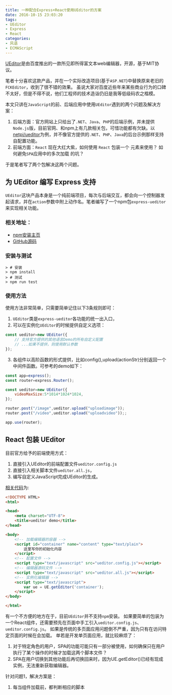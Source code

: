 ```yaml
---
title: 一种配合Express+React使用UEditor的方案
date: 2016-10-15 23:03:20
tags:
- UEditor
- Express
- React
categories:
- 风语
- ECMAScript
---
```


[UEditor](http://ueditor.baidu.com/website/index.html)是由百度推出的一款所见即所得富文本web编辑器，开源，基于MIT协议。

笔者十分喜欢这款产品，并在一个实际改造项目(基于`ASP.NET`)中替换原来老旧的`FCKEditor`，收到了很不错的效果。
虽说大家对百度近些年来某些商业行为的口碑不太好，但是不得不说，他们工程师的技术造诣仍旧是我等低级码农之楷模。

本文只讲在`JavaScript`的前、后端应用中使用`UEditor`遇到的两个问题及解决方案：
1. 后端方面：官方网站上只给出了`.NET`、`Java`、`PHP`的后端示例，并未提供`Node.js`版，目前官网、和npm上有几款相关包，可惜功能都有欠缺。以[netpi/ueditor](https://github.com/netpi/ueditor/)为例，并不像官方提供的`.NET`、`PHP`、`Java`的后台示例那样支持自配置功能。
2. 前端方面：`React` 现在大红大紫，如何使用 `React` 包装一个 <UEditor> 元素来使用？ 如何避免`SPA`应用中的多次加载 <UEditor> 的坑？

于是笔者写了两个包解决这两个问题。

## 为 UEditor 编写 Express 支持

`UEditor`这块产品本身是一个纯前端项目，每次与后端交互，都会向一个控制器发起请求，并在`action`参数中附上动作名。笔者编写了一个npm包`express-ueditor`来实现相关功能。

### 相关地址：

* [npm安装主页](https://www.npmjs.com/package/express-ueditor)
* [GitHub源码](https://github.com/newbienewbie/express-ueditor)

### 安装与测试

```
> # 安装
> npm install
> # 测试
> npm run test
```

### 使用方法

使用方法非常简单，只需要简单记住以下3条规则即可：

1. `UEditor`类是`express-ueditor`各功能的统一出入口，
2. 可以在实例化`UEditor`的时候提供自定义选项：
```JavaScript
const ueditor=new UEditor({
    // 支持官方提供的其他语言Demo的所有自定义配置
    // ...如果不提供，则使用默认参数
});
```
3. 各组件以高阶函数的形式提供，比如config(),upload(actionStr)分别返回一个中间件函数。可参考的demo如下：
```JavaScript
const app=express();
const router=express.Router();

const ueditor=new UEditor({
    videoMaxSize:5*1014*1024*1024,  
});

router.post("/image",ueditor.upload("uploadimage"));
router.post("/video",ueditor.upload("uploadvideo"));;

app.use(router);
```

## React 包装 UEditor

目前官方给予的前端使用方式：

1. 直接引入UEditor的前端配置文件`ueditor.config.js`
2. 直接引入相关脚本文件`ueditor.all.js`，
3. 编写自定义JavaScript完成UEditor的生成。

[相关代码](http://fex.baidu.com/ueditor)为:

```HTML
<!DOCTYPE HTML>
<html>

<head>
    <meta charset="UTF-8">
    <title>ueditor demo</title>
</head>

<body>
    <!-- 加载编辑器的容器 -->
    <script id="container" name="content" type="text/plain">
        这里写你的初始化内容
    </script>
    <!-- 配置文件 -->
    <script type="text/javascript" src="ueditor.config.js"></script>
    <!-- 编辑器源码文件 -->
    <script type="text/javascript" src="ueditor.all.js"></script>
    <!-- 实例化编辑器 -->
    <script type="text/javascript">
        var ue = UE.getEditor('container');
    </script>
</body>

</html>
```

有一个不方便的地方在于，目前`UEditor`并不支持`npm`安装。
如果要简单的包装为一个React组件<UEditor>，还需要预先在页面中手工引入`ueditor.config.js`、`ueditor.config.js`。
如果是传统的多页面应用问题倒不严重，因为只有在访问特定页面的时候在会加载。
单若是开发单页面应用，就比较麻烦了：
1. 对于特定角色的用户，SPA的功能可能只有一部分被使用，如何确保只在用户执行了某个操作的时候才加载这两个脚本文件？
2. SPA在用户切换到其他功能后再切换回来时，因为UE.getEditor()已经有现成实例，无法重新获取编辑器。

针对问题1，解决方案是：

1. 每当组件加载前，都判断相应的脚本<Script>是否存在，如果不存在，创建之。
2. 每当组件加载完，尝试获取编辑器`UE.getEditor()`，如果无法获取，则稍后再试，如此往复。

针对问题2，解决方案是：

每次组件卸载前，都触发一次`UE.delEditor()`来删除编辑器。

笔者已经将之封装为到UI组件`simple-react-ui`中。

### 相关地址

[npm安装主页](https://www.npmjs.com/package/simple-react-ui)
[GitHub源码](https://github.com/newbienewbie/simple-react-ui)

### 安装

```
npm install simple-react-ui --save
```

### 使用

* 把UEditor相应的文件包放置在浏览器端可以访问的URL路径下，比如，`/static`
* 引入 simple-react-ui 的 UEditor 组件，提供相应的属性

```JavaScript
import React from 'react';
import UEditor from 'simple-react-ui/dist/ueditor';

const Add=React.createClass({

    render:function () {

        return (<div className="col-sm-9 col-sm-offset-3 col-md-8 col-md-offset-2 main">
            <form action="" method='post' className="container" >
                <input name='title'/>
                <UEditor id="ueditorContainer" name="content" 
                    width={800} height={500} 
                    uconfigSrc='/static/ueditor/ueditor.config.js',
                    ueditorSrc='/static/ueditor/ueditor.all.min.js',
                />
                <input className="btn btn-warning" type='submit' name="提交" value='提交'/>
            </form>
        </div>);
    }
});


export default Add;
```

